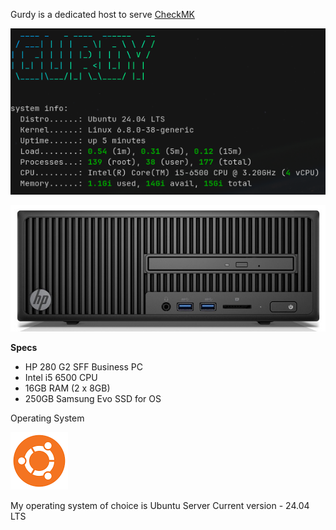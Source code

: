 Gurdy is a dedicated host to serve [CheckMK](https://docs.xanderman.co.uk/monitoring/#checkmk)

![](images/gurdy.png)

![](<images/HP 280 G2 SFF.jpg>)

**Specs**

- HP 280 G2 SFF Business PC  
- Intel i5 6500 CPU  
- 16GB RAM (2 x 8GB)
- 250GB Samsung Evo SSD for OS

Operating System

![](images/ubuntu.png)

My operating system of choice is Ubuntu Server
Current version - 24.04 LTS